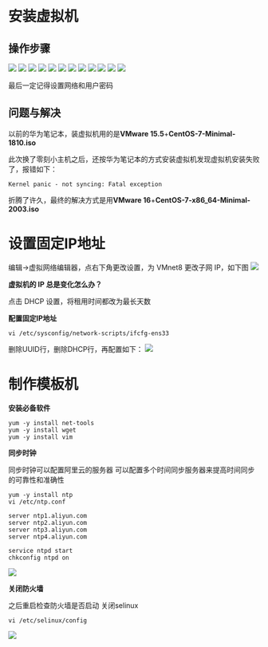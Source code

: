 # 安装虚拟机

## 操作步骤

![](Pasted%20image%2020231210234530.png)
![](Pasted%20image%2020231210234638.png)
![](Pasted%20image%2020231210234647.png)
![](Pasted%20image%2020231210234653.png)
![](Pasted%20image%2020231210234700.png)
![](Pasted%20image%2020231210234709.png)
![](Pasted%20image%2020231210234722.png)
![](Pasted%20image%2020231210234731.png)
![](Pasted%20image%2020231210234738.png)
![](Pasted%20image%2020231210234748.png)
![](Pasted%20image%2020231210234754.png)
![](Pasted%20image%2020231210234800.png)

最后一定记得设置网络和用户密码
## 问题与解决

以前的华为笔记本，装虚拟机用的是**VMware 15.5**+**CentOS-7-Minimal-1810.iso**

此次换了零刻小主机之后，还按华为笔记本的方式安装虚拟机发现虚拟机安装失败了，报错如下：

```shell
Kernel panic - not syncing: Fatal exception
```

折腾了许久，最终的解决方式是用**VMware 16**+**CentOS-7-x86_64-Minimal-2003.iso**

# 设置固定IP地址

编辑→虚拟网络编辑器，点右下角更改设置，为 VMnet8 更改子网 IP，如下图
![](Pasted%20image%2020231211020218.png)

**虚拟机的 IP 总是变化怎么办？**

点击 DHCP 设置，将租用时间都改为最长天数

**配置固定IP地址**

```shell
vi /etc/sysconfig/network-scripts/ifcfg-ens33
```

删除UUID行，删除DHCP行，再配置如下：
![](Pasted%20image%2020231211020731.png)

# 制作模板机

**安装必备软件**

```shell
yum -y install net-tools
yum -y install wget
yum -y install vim
```

**同步时钟**

同步时钟可以配置阿里云的服务器
可以配置多个时间同步服务器来提高时间同步的可靠性和准确性

```shell
yum -y install ntp
vi /etc/ntp.conf

server ntp1.aliyun.com
server ntp2.aliyun.com
server ntp3.aliyun.com
server ntp4.aliyun.com

service ntpd start
chkconfig ntpd on
```

![](Pasted%20image%2020231211020532.png)

**关闭防火墙**

之后重启检查防火墙是否启动
关闭selinux
```shell
vi /etc/selinux/config
```

![](Pasted%20image%2020231211020612.png)